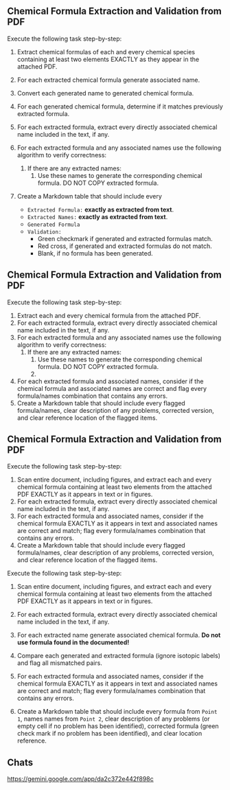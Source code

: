 ## **Chemical Formula Extraction and Validation from PDF**

Execute the following task step-by-step:
1. Extract chemical formulas of each and every chemical species containing at least two elements EXACTLY as they appear in the attached PDF.
2. For each extracted chemical formula generate associated name.
3. Convert each generated name to generated chemical formula.
4. For each generated chemical formula, determine if it matches previously extracted formula.



5. For each extracted formula, extract every directly associated chemical name included in the text, if any.
6. For each extracted formula and any associated names use the following algorithm to verify correctness:
    1. If there are any extracted names:
        1. Use these names to generate the corresponding chemical formula. DO NOT COPY extracted formula.
7. Create a Markdown table that should include every 
    - `Extracted Formula:` **exactly as extracted from text**.
    - `Extracted Names:` **exactly as extracted from text**.
    - `Generated Formula`
    - `Validation:`
        - Green checkmark if generated and extracted formulas match.
        - Red cross, if  generated and extracted formulas do not match.
        - Blank, if no formula has been generated.



## **Chemical Formula Extraction and Validation from PDF**

Execute the following task step-by-step:
1. Extract each and every chemical formula from the attached PDF.
2. For each extracted formula, extract every directly associated chemical name included in the text, if any.
3. For each extracted formula and any associated names use the following algorithm to verify correctness:
    1. If there are any extracted names:
        1. Use these names to generate the corresponding chemical formula. DO NOT COPY extracted formula.
        2. 
4. For each extracted formula and associated names, consider if the chemical formula and associated names are correct and flag every formula/names combination that contains any errors.
5. Create a Markdown table that should include every flagged formula/names, clear description of any problems, corrected version, and clear reference location of the flagged items.


## **Chemical Formula Extraction and Validation from PDF**

  

Execute the following task step-by-step:
1. Scan entire document, including figures, and extract each and every chemical formula containing at least two elements from the attached PDF EXACTLY as it appears in text or in figures.
2. For each extracted formula, extract every directly associated chemical name included in the text, if any.
3. For each extracted formula and associated names, consider if the chemical formula EXACTLY as it appears in text and associated names are correct and match; flag every formula/names combination that contains any errors.
4. Create a Markdown table that should include every flagged formula/names, clear description of any problems, corrected version, and clear reference location of the flagged items.



Execute the following task step-by-step:
1. Scan entire document, including figures, and extract each and every chemical formula containing at least two elements from the attached PDF EXACTLY as it appears in text or in figures.
2. For each extracted formula, extract every directly associated chemical name included in the text, if any.
3. For each extracted name generate associated chemical formula. **Do not use formula found in the documented!**
4. Compare each generated and extracted formula (ignore isotopic labels) and flag all mismatched pairs.

5. For each extracted formula and associated names, consider if the chemical formula EXACTLY as it appears in text and associated names are correct and match; flag every formula/names combination that contains any errors.
6. Create a Markdown table that should include every formula from `Point 1`, names names from `Point 2`, clear description of any problems (or empty cell if no problem has been identified), corrected formula (green check mark if no problem has been identified), and clear  location reference.


## Chats

https://gemini.google.com/app/da2c372e442f898c
